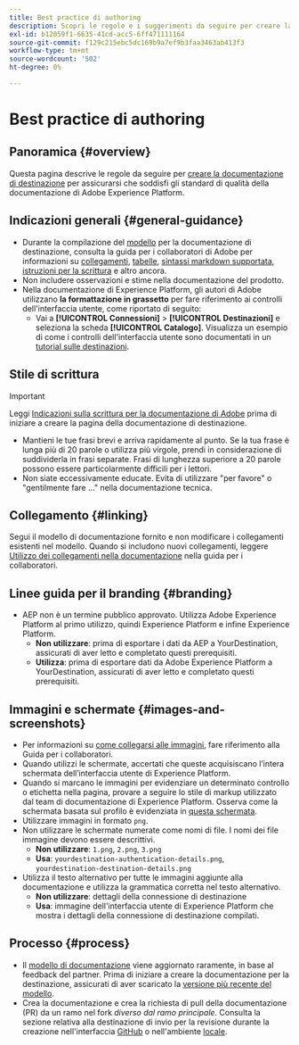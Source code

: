 ```yaml
---
title: Best practice di authoring
description: Scopri le regole e i suggerimenti da seguire per creare la pagina della documentazione di destinazione in modo che soddisfi gli standard di qualità della documentazione di Adobe Experience Platform.
exl-id: b12059f1-6635-41cd-acc5-6ff471111164
source-git-commit: f129c215ebc5dc169b9a7ef9b3faa3463ab413f3
workflow-type: tm+mt
source-wordcount: '502'
ht-degree: 0%

---
```


# Best practice di authoring

## Panoramica {#overview}

Questa pagina descrive le regole da seguire per [creare la documentazione di destinazione](./documentation-instructions.md) per assicurarsi che soddisfi gli standard di qualità della documentazione di Adobe Experience Platform.

## Indicazioni generali {#general-guidance}

* Durante la compilazione del [modello](./self-service-template.md) per la documentazione di destinazione, consulta la guida per i collaboratori di Adobe per informazioni su [collegamenti](https://experienceleague.adobe.com/docs/contributor/contributor-guide/writing-essentials/linking.html?lang=it), [tabelle](https://experienceleague.adobe.com/docs/contributor/contributor-guide/writing-essentials/markdown.html?lang=it#tables), [sintassi markdown supportata](https://experienceleague.adobe.com/docs/contributor/contributor-guide/writing-essentials/markdown.html?lang=it), [istruzioni per la scrittura](https://experienceleague.adobe.com/docs/contributor/contributor-guide/writing-essentials/general-writing-guidance.html?lang=it) e altro ancora.
* Non includere osservazioni e stime nella documentazione del prodotto.
* Nella documentazione di Experience Platform, gli autori di Adobe utilizzano **la formattazione in grassetto** per fare riferimento ai controlli dell&#39;interfaccia utente, come riportato di seguito:
   * Vai a **[!UICONTROL Connessioni]** > **[!UICONTROL Destinazioni]** e seleziona la scheda **[!UICONTROL Catalogo]**. Visualizza un esempio di come i controlli dell&#39;interfaccia utente sono documentati in un [tutorial sulle destinazioni](https://experienceleague.adobe.com/docs/experience-platform/destinations/ui/activate/activate-batch-profile-destinations.html?lang=it#select-destination).

## Stile di scrittura

>[!IMPORTANT]
>
>Leggi [Indicazioni sulla scrittura per la documentazione di Adobe](https://experienceleague.adobe.com/docs/contributor/contributor-guide/writing-essentials/general-writing-guidance.html?lang=it) prima di iniziare a creare la pagina della documentazione di destinazione.

* Mantieni le tue frasi brevi e arriva rapidamente al punto. Se la tua frase è lunga più di 20 parole o utilizza più virgole, prendi in considerazione di suddividerla in frasi separate. Frasi di lunghezza superiore a 20 parole possono essere particolarmente difficili per i lettori.
* Non siate eccessivamente educate. Evita di utilizzare &quot;per favore&quot; o &quot;gentilmente fare ...&quot; nella documentazione tecnica.

## Collegamento {#linking}

Segui il modello di documentazione fornito e non modificare i collegamenti esistenti nel modello. Quando si includono nuovi collegamenti, leggere [Utilizzo dei collegamenti nella documentazione](https://experienceleague.adobe.com/docs/contributor/contributor-guide/writing-essentials/linking.html?lang=it) nella guida per i collaboratori.

## Linee guida per il branding {#branding}

* AEP non è un termine pubblico approvato. Utilizza Adobe Experience Platform al primo utilizzo, quindi Experience Platform e infine Experience Platform.
   * **Non utilizzare**: prima di esportare i dati da AEP a YourDestination, assicurati di aver letto e completato questi prerequisiti.
   * **Utilizza**: prima di esportare dati da Adobe Experience Platform a YourDestination, assicurati di aver letto e completato questi prerequisiti.

## Immagini e schermate {#images-and-screenshots}

* Per informazioni su [come collegarsi alle immagini](https://experienceleague.adobe.com/docs/contributor/contributor-guide/writing-essentials/markdown.html?lang=it#images), fare riferimento alla Guida per i collaboratori.
* Quando utilizzi le schermate, accertati che queste acquisiscano l’intera schermata dell’interfaccia utente di Experience Platform.
* Quando si marcano le immagini per evidenziare un determinato controllo o etichetta nella pagina, provare a seguire lo stile di markup utilizzato dal team di documentazione di Experience Platform. Osserva come la schermata basata sul profilo è evidenziata in [questa schermata](/help/destinations/catalog/cloud-storage/amazon-s3.md#export-type-frequency).
* Utilizzare immagini in formato `png`.
* Non utilizzare le schermate numerate come nomi di file. I nomi dei file immagine devono essere descrittivi.
   * **Non utilizzare**: `1.png`, `2.png`, `3.png`
   * **Usa**: `yourdestination-authentication-details.png`, `yourdestination-destination-details.png`
* Utilizza il testo alternativo per tutte le immagini aggiunte alla documentazione e utilizza la grammatica corretta nel testo alternativo.
   * **Non utilizzare**: dettagli della connessione di destinazione
   * **Usa**: immagine dell&#39;interfaccia utente di Experience Platform che mostra i dettagli della connessione di destinazione compilati.

## Processo {#process}

* Il [modello di documentazione](./self-service-template.md) viene aggiornato raramente, in base al feedback del partner. Prima di iniziare a creare la documentazione per la destinazione, assicurati di aver scaricato la [versione più recente del modello](../assets/docs-framework/yourdestination-template.zip).
* Crea la documentazione e crea la richiesta di pull della documentazione (PR) da un ramo nel fork *diverso dal ramo principale*. Consulta la sezione relativa alla destinazione di invio per la revisione durante la creazione nell&#39;interfaccia [GitHub](./use-github-interface-to-create-documentation.md#submit-review) o nell&#39;ambiente [locale](./work-in-local-environment.md#submit-review).
